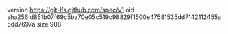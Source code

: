 version https://git-lfs.github.com/spec/v1
oid sha256:d851b07f69c5ba70e05c519c98829f1500e47581535dd7142112455a5dd7697a
size 908
